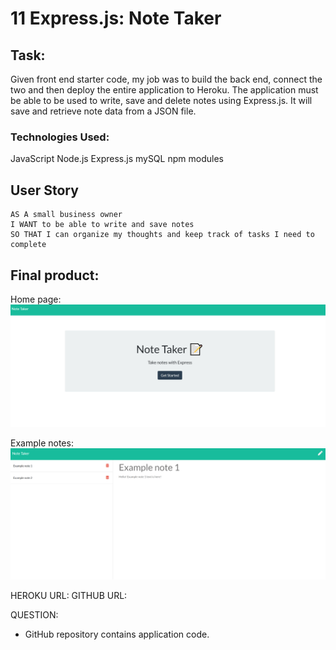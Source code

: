 # 11 Express.js: Note Taker

## Task: 
Given front end starter code, my job was to build the back end, connect the two and then deploy the entire application to Heroku. The application must be able to be used to write, save and delete notes using Express.js. It will save and retrieve note data from a JSON file.


### Technologies Used:
JavaScript
Node.js
Express.js
mySQL
npm modules


## User Story

```
AS A small business owner
I WANT to be able to write and save notes
SO THAT I can organize my thoughts and keep track of tasks I need to complete
```



## Final product:

Home page:
![Note taker example of home page running on local server](public/assets/images/homepage.png)


Example notes:
![Note taker example notes](public/assets/images/examplenotes.png)


HEROKU URL: 
GITHUB URL: 


QUESTION:
* GitHub repository contains application code.

